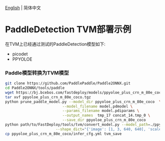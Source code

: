 [English](README.md) | 简体中文

# PaddleDetection TVM部署示例

在TVM上已经通过测试的PaddleDetection模型如下:

* picodet
* PPYOLOE

### Paddle模型转换为TVM模型

```bash
git clone https://github.com/PaddlePaddle/Paddle2ONNX.git
cd Paddle2ONNX/tools/paddle
wget https://bj.bcebos.com/fastdeploy/models/ppyoloe_plus_crn_m_80e_coco.tgz
tar xvf ppyoloe_plus_crn_m_80e_coco.tgz
python prune_paddle_model.py --model_dir ppyoloe_plus_crn_m_80e_coco  \
                          --model_filename model.pdmodel \
                          --params_filename model.pdiparams \
                          --output_names  tmp_17 concat_14.tmp_0 \
                          --save_dir ppyoloe_plus_crn_m_80e_coco
python path/to/FastDeploy/tools/tvm/convert_model.py --model_path=./ppyoloe_plus_crn_m_80e_coco/model \
                       --shape_dict="{'image': [1, 3, 640, 640], 'scale_factor': [1, 2]}"
cp ppyoloe_plus_crn_m_80e_coco/infer_cfg.yml tvm_save
```
